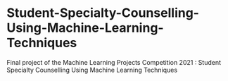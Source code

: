 # Student-Specialty-Counselling-Using-Machine-Learning-Techniques
Final project of the Machine Learning Projects Competition 2021 : Student Specialty Counselling  Using Machine Learning Techniques
